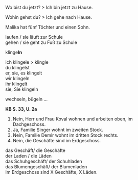 Wo bist du jetzt?  > Ich bin jetzt zu Hause.  

Wohin gehst du?  > Ich gehe nach Hause.  

Malika hat fünf Töchter und einen Sohn.  

laufen / sie läuft zur Schule  
gehen / sie geht zu Fuß zu Schule  

klinge**ln**  

ich kling~~e~~le > klingle  
du klingelst  
er, sie, es klingelt  
wir klingeln  
ihr klingelt  
sie, Sie klingeln

wechseln, bügeln ...  

**KB S. 33, U. 2a**  

1. Nein, Herr und Frau Koval wohnen und arbeiten oben, im Dachgeschoss.  
2. Ja, Familie Singer wohnt im zweiten Stock.  
3. Nein, Familie Demir wohnt im dritten Stock rechts.  
4. Nein, die Geschäfte sind im Erdgeschoss. 

das Geschäft/ die Geschäfte  
der Laden / die Läden    
das Schuhgeschäft/ der Schuhladen  
das Blumengeschäft/ der Blumenladen  
Im Erdgeschoss sind X Geschäfte, X Läden.  
